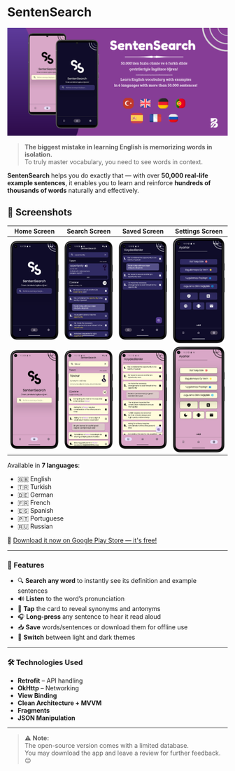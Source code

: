 # SentenSearch

![SentenSearch Preview](https://github.com/bugrahankaramollaoglu/sentensearch/blob/main/graphics/last_graphic.png)

> **The biggest mistake in learning English is memorizing words in isolation.**  
> To truly master vocabulary, you need to see words in context.

**SentenSearch** helps you do exactly that — with over **50,000 real-life example sentences**, it enables you to learn and reinforce **hundreds of thousands of words** naturally and effectively.

## 📸 Screenshots

| Home Screen | Search Screen | Saved Screen | Settings Screen |
| ----------- | ----------- | ---------------- | ---------------- |
| ![Home Screen](https://github.com/bugrahankaramollaoglu/sentensearch/blob/main/readme_files/photo_1.png) | ![Login Screen](https://github.com/bugrahankaramollaoglu/sentensearch/blob/main/readme_files/photo_2.png) | ![Register Screen](https://github.com/bugrahankaramollaoglu/sentensearch/blob/main/readme_files/photo_3.png) | ![Forget Password Screen](https://github.com/bugrahankaramollaoglu/sentensearch/blob/main/readme_files/photo_4.png) |
| ![Screen Screen](https://github.com/bugrahankaramollaoglu/sentensearch/blob/main/readme_files/photo_5.png) | ![Login Screen](https://github.com/bugrahankaramollaoglu/sentensearch/blob/main/readme_files/photo_7.png) | ![Register Screen](https://github.com/bugrahankaramollaoglu/sentensearch/blob/main/readme_files/photo_8.png) | ![Forget Password Screen](https://github.com/bugrahankaramollaoglu/sentensearch/blob/main/readme_files/photo_6.png) |


Available in **7 languages**:
- 🇬🇧 English
- 🇹🇷 Turkish
- 🇩🇪 German
- 🇫🇷 French
- 🇪🇸 Spanish
- 🇵🇹 Portuguese
- 🇷🇺 Russian

📱 [Download it now on Google Play Store — it's free!](https://play.google.com/store/apps/details?id=com.bugrahankaramollaoglu.sentensearch)

---

### 🚀 Features
- 🔍 **Search any word** to instantly see its definition and example sentences
- 🔊 **Listen** to the word’s pronunciation
- 📖 **Tap** the card to reveal synonyms and antonyms
- 🎧 **Long-press** any sentence to hear it read aloud
- 📥 **Save** words/sentences or download them for offline use
- 🌙 **Switch** between light and dark themes

---

### 🛠 Technologies Used
- **Retrofit** – API handling
- **OkHttp** – Networking
- **View Binding**
- **Clean Architecture + MVVM**
- **Fragments**
- **JSON Manipulation**

---

> ⚠️ **Note:**  
> The open-source version comes with a limited database.  
> You may download the app and leave a review for further feedback. 😊

